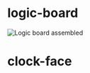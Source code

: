 # logic-board

![Logic board assembled](https://raw.githubusercontent.com/tonyp7/esp32-nixie-clock/master/pictures/logic-board-assembled-1024.jpg)

# clock-face
